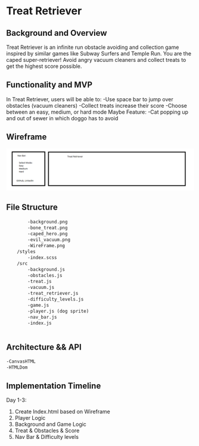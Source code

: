 # Treat Retriever
## Background and Overview 
Treat Retriever is an infinite run obstacle avoiding and collection game inspired by similar games like Subway Surfers and Temple Run.
You are the caped super-retriever! Avoid angry vacuum cleaners and collect treats to get the highest score possible.
## Functionality and MVP
In Treat Retriever, users will be able to:
    -Use space bar to jump over obstacles (vacuum cleaners)
    -Collect treats increase their score
    -Choose between an easy, medium, or hard mode
Maybe Feature:
    -Cat popping up and out of sewer in which doggo has to avoid
## Wireframe 
![WireFrame](./assets/WireFrame.png)
## File Structure
``` /assets
        -background.png
        -bone_treat.png
        -caped_hero.png
        -evil_vacuum.png
        -WireFrame.png
    /styles
        -index.scss
    /src
        -background.js
        -obstacles.js
        -treat.js
        -vacuum.js
        -treat_retriever.js
        -difficulty_levels.js
        -game.js
        -player.js (dog sprite)
        -nav_bar.js
        -index.js
        
```
## Architecture && API
    -CanvasHTML
    -HTMLDom
## Implementation Timeline
Day 1-3:
1. Create Index.html based on Wireframe
2. Player Logic
3. Background and Game Logic
4. Treat & Obstacles & Score
5. Nav Bar & Difficulty levels
